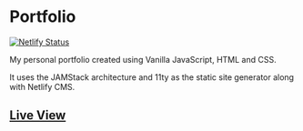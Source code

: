 # Portfolio
[![Netlify Status](https://api.netlify.com/api/v1/badges/8c868a48-0f74-445b-9ebd-a752d6f1f8c4/deploy-status)](https://app.netlify.com/sites/lucasgomes/deploys)

My personal portfolio created using Vanilla JavaScript, HTML and CSS.

It uses the JAMStack architecture and 11ty as the static site generator along with Netlify CMS.



## [Live View](https://lucasgomes.co.uk)
